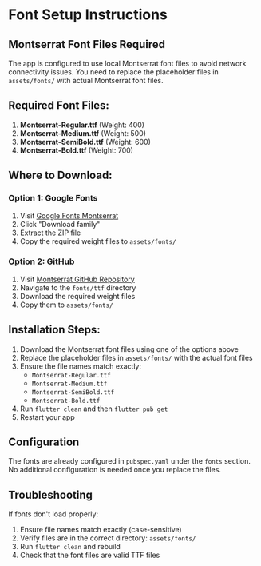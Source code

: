 # Font Setup Instructions

## Montserrat Font Files Required

The app is configured to use local Montserrat font files to avoid network connectivity issues. You need to replace the placeholder files in `assets/fonts/` with actual Montserrat font files.

## Required Font Files:

1. **Montserrat-Regular.ttf** (Weight: 400)
2. **Montserrat-Medium.ttf** (Weight: 500) 
3. **Montserrat-SemiBold.ttf** (Weight: 600)
4. **Montserrat-Bold.ttf** (Weight: 700)

## Where to Download:

### Option 1: Google Fonts
1. Visit [Google Fonts Montserrat](https://fonts.google.com/specimen/Montserrat)
2. Click "Download family"
3. Extract the ZIP file
4. Copy the required weight files to `assets/fonts/`

### Option 2: GitHub
1. Visit [Montserrat GitHub Repository](https://github.com/JulietaUla/Montserrat)
2. Navigate to the `fonts/ttf` directory
3. Download the required weight files
4. Copy them to `assets/fonts/`

## Installation Steps:

1. Download the Montserrat font files using one of the options above
2. Replace the placeholder files in `assets/fonts/` with the actual font files
3. Ensure the file names match exactly:
   - `Montserrat-Regular.ttf`
   - `Montserrat-Medium.ttf`
   - `Montserrat-SemiBold.ttf`
   - `Montserrat-Bold.ttf`
4. Run `flutter clean` and then `flutter pub get`
5. Restart your app

## Configuration

The fonts are already configured in `pubspec.yaml` under the `fonts` section. No additional configuration is needed once you replace the files.

## Troubleshooting

If fonts don't load properly:
1. Ensure file names match exactly (case-sensitive)
2. Verify files are in the correct directory: `assets/fonts/`
3. Run `flutter clean` and rebuild
4. Check that the font files are valid TTF files 